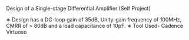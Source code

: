 Design of a Single-stage Differential Amplifier (Self Project)

∗ Design has a DC-loop gain of 35dB, Unity-gain frequency of 100MHz, CMRR of > 80dB and a load capacitance of
10pF.
∗ Tool Used- Cadence Virtuoso
